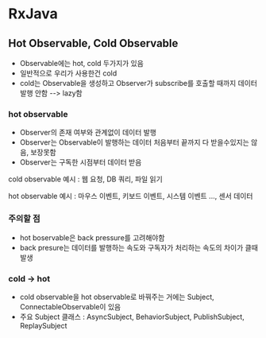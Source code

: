 # RxJava



## Hot Observable, Cold Observable

- Observable에는 hot, cold 두가지가 있음
- 일반적으로 우리가 사용한건 cold
- cold는 Observable을 생성하고 Observer가 subscribe를 호출할 때까지 데이터 발행 안함 --> lazy함



### hot observable

- Observer의 존재 여부와 관계없이 데이터 발행
- Observer는 Observable이 발행하는 데이터 처음부터 끝까지 다 받을수있지는 않음, 보장못함
- Observer는 구독한 시점부터 데이터 받음



cold observable 예시 : 웹 요청, DB 쿼리, 파일 읽기

hot observable 예시 : 마우스 이벤트, 키보드 이벤트, 시스템 이벤트 ..., 센서 데이터



### 주의할 점

- hot boservable은 back pressure를 고려해야함
- back presure는 데이터를 발행하는 속도와 구독자가 처리하는 속도의 차이가 클때 발생



### cold -> hot

- cold observable을 hot observable로 바꿔주는 거에는 Subject, ConnectableObservable이 있음
- 주요 Subject 클래스 : AsyncSubject, BehaviorSubject, PublishSubject, ReplaySubject